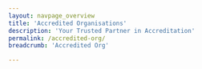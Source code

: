 ```yaml
---
layout: navpage_overview
title: 'Accredited Organisations'
description: 'Your Trusted Partner in Accreditation'
permalink: /accredited-org/
breadcrumb: 'Accredited Org'

---
```


